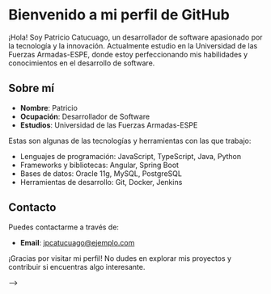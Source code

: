 # Bienvenido a mi perfil de GitHub

¡Hola! Soy Patricio Catucuago, un desarrollador de software apasionado por la tecnología y la innovación. Actualmente estudio en la Universidad de las Fuerzas Armadas-ESPE, donde estoy perfeccionando mis habilidades y conocimientos en el desarrollo de software.

## Sobre mí

- **Nombre**: Patricio
- **Ocupación**: Desarrollador de Software
- **Estudios**: Universidad de las Fuerzas Armadas-ESPE

Estas son algunas de las tecnologías y herramientas con las que trabajo:

- Lenguajes de programación: JavaScript, TypeScript, Java, Python
- Frameworks y bibliotecas: Angular, Spring Boot
- Bases de datos: Oracle 11g, MySQL, PostgreSQL
- Herramientas de desarrollo: Git, Docker, Jenkins

## Contacto

Puedes contactarme a través de:

- **Email**: jpcatucuago@ejemplo.com

¡Gracias por visitar mi perfil! No dudes en explorar mis proyectos y contribuir si encuentras algo interesante.

-->
